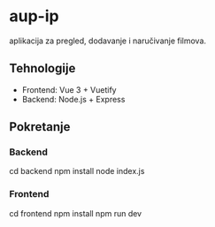 # aup-ip
aplikacija za pregled, dodavanje i naručivanje filmova.
## Tehnologije
- Frontend: Vue 3 + Vuetify
- Backend: Node.js + Express
## Pokretanje
### Backend
cd backend
npm install
node index.js
### Frontend
cd frontend
npm install
npm run dev


